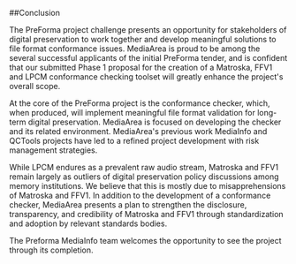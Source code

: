 
##Conclusion

The PreForma project challenge presents an opportunity for stakeholders of digital preservation to work together and develop meaningful solutions to file format conformance issues. MediaArea is proud to be among the several successful applicants of the initial PreForma tender, and is confident that our submitted Phase 1 proposal for the creation of a Matroska, FFV1 and LPCM conformance checking toolset will greatly enhance the project's overall scope.

At the core of the PreForma project is the conformance checker, which, when produced, will implement meaningful file format validation for long-term digital preservation. MediaArea is focused on developing the checker and its related environment. MediaArea's previous work MediaInfo and QCTools projects have led to a refined project development with risk management strategies.

While LPCM endures as a prevalent raw audio stream, Matroska and FFV1 remain largely as outliers of digital preservation policy discussions among memory institutions. We believe that this is mostly due to misapprehensions of Matroska and FFV1. In addition to the development of a conformance checker, MediaArea presents a plan to strengthen the disclosure, transparency, and credibility of Matroska and FFV1 through standardization and adoption by relevant standards bodies.

The Preforma MediaInfo team welcomes the opportunity to see the project through its completion.
